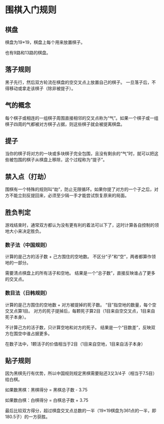 # 围棋入门规则

## 棋盘
棋盘为19*19，棋盘上每个用来放置棋子。

也有9路和13路的棋盘。
## 落子规则
黑子先行，然后双方轮流在棋盘的空交叉点上放置自己的棋子。
一旦落子后，不得移动或拿走该棋子（除非被提子）。
## 气的概念
每个棋子或相连的一组棋子周围直接相邻的交叉点称为“气”。如果一个棋子或一组棋子四周的气都被对方棋子占据，则这些棋子就会被提离棋盘。
## 提子
当你的棋子将对方的一块或多块棋子完全包围，且没有剩余的“气”时，就可以把这些被包围的棋子从棋盘上移除，这个过程称为“提子”。
## 禁入点（打劫）
围棋有一个特殊的规则叫“劫”，防止无限循环。如果你提了对方的一个子之后，对方不能立刻反提回来，必须至少隔一手才能尝试恢复原来的局面。
## 胜负判定
游戏结束时，通常双方都认为没有更有利的着法可以下了，这时计算各自控制的领地大小来决定胜负。

### 数子法（中国规则）
计算的是己方的活子数 + 己方围住的空地数。
不区分“子”和“空”，两者都算作领地的一部分。

需要清点棋盘上的所有活子和空地。
结果是一个“总子数”，直接反映谁占了更多的交叉点。

### 数目法（日韩规则）
计算的是己方围住的空地数 + 对方被提掉的死子数。
“目”指空地的数量，每个空交叉点算1目。
对方的死子提掉后，每颗死子算2目（1目来自空交叉点，1目来自死子本身）。

不计算己方的活子数，只计算空地和对方的死子。
结果是一个“目数差”，反映双方在围空中谁占据更多。

在数子法中，1颗活子的价值相当于2目（1目来自空地，1目来自活子本身）

## 贴子规则
因为黑棋先行有优势，所以中国规则规定黑棋需要贴还3又3/4子（相当于7.5目）给白棋。

如果数黑棋：黑棋得分 = 黑棋总子数 - 3.75

如果数白棋：白棋得分 = 白棋总子数 + 3.75

最后比较双方得分，超过棋盘交叉点总数的一半（19×19棋盘为361点的一半，即180.5子）的一方获胜。
